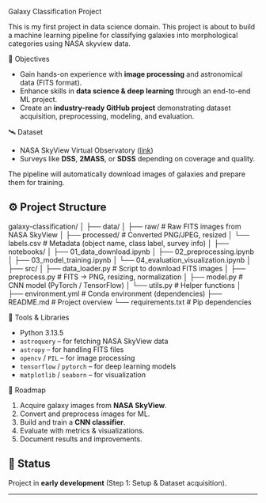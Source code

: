  Galaxy Classification Project
 
This is my first project in data science domain. This project is about to build a machine learning pipeline for classifying galaxies into morphological categories using NASA skyview data.

📌 Objectives
- Gain hands-on experience with **image processing** and astronomical data (FITS format).  
- Enhance skills in **data science & deep learning** through an end-to-end ML project.  
- Create an **industry-ready GitHub project** demonstrating dataset acquisition, preprocessing, modeling, and evaluation.  

 🛰️ Dataset
- NASA SkyView Virtual Observatory ([link](https://skyview.gsfc.nasa.gov/current/cgi/query.pl))  
- Surveys like **DSS**, **2MASS**, or **SDSS** depending on coverage and quality.  

The pipeline will automatically download images of galaxies and prepare them for training.

## ⚙️ Project Structure

galaxy-classification/
│
├── data/
│   ├── raw/        # Raw FITS images from NASA SkyView
│   ├── processed/  # Converted PNG/JPEG, resized
│   └── labels.csv  # Metadata (object name, class label, survey info)
│
├── notebooks/
│   ├── 01_data_download.ipynb
│   ├── 02_preprocessing.ipynb
│   ├── 03_model_training.ipynb
│   └── 04_evaluation_visualization.ipynb
│
├── src/
│   ├── data_loader.py     # Script to download FITS images
│   ├── preprocess.py      # FITS → PNG, resizing, normalization
│   ├── model.py           # CNN model (PyTorch / TensorFlow)
│   └── utils.py           # Helper functions
│
├── environment.yml        # Conda environment (dependencies)
├── README.md              # Project overview
└── requirements.txt       # Pip dependencies

🔧 Tools & Libraries
- Python 3.13.5
- `astroquery` – for fetching NASA SkyView data  
- `astropy` – for handling FITS files  
- `opencv` / `PIL` – for image processing  
- `tensorflow` / `pytorch` – for deep learning models  
- `matplotlib` / `seaborn` – for visualization  

 🚀 Roadmap
1. Acquire galaxy images from **NASA SkyView**.  
2. Convert and preprocess images for ML.  
3. Build and train a **CNN classifier**.  
4. Evaluate with metrics & visualizations.  
5. Document results and improvements.  

## 📂 Status
Project in **early development** (Step 1: Setup & Dataset acquisition).  

---


